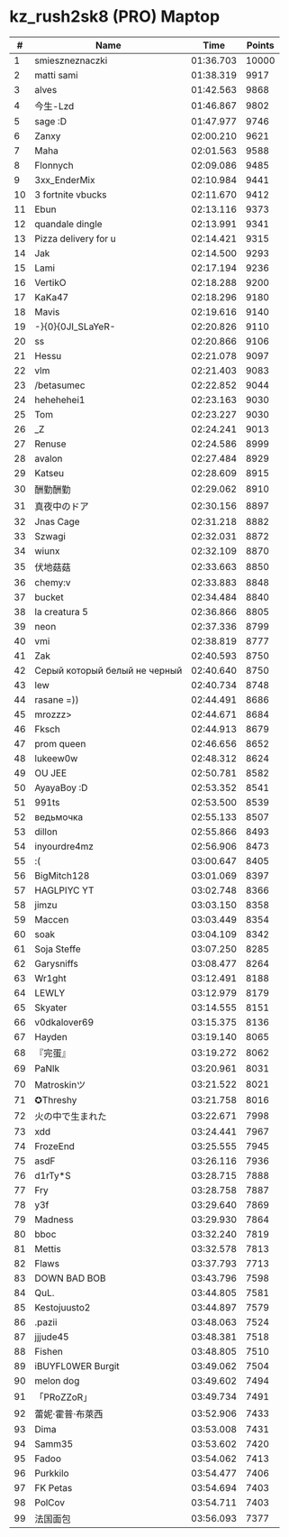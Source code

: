 # kz_rush2sk8 (PRO) Maptop

|  # | Name | Time | Points |
|-------------- | -------------- | -------------- | -------------- | 
| 1 | smieszneznaczki | 01:36.703 | 10000 | 
| 2 | matti sami | 01:38.319 | 9917 | 
| 3 | alves | 01:42.563 | 9868 | 
| 4 | 今生-Lzd | 01:46.867 | 9802 | 
| 5 | sage :D | 01:47.977 | 9746 | 
| 6 | Zanxy | 02:00.210 | 9621 | 
| 7 | Maha | 02:01.563 | 9588 | 
| 8 | Flonnych | 02:09.086 | 9485 | 
| 9 | 3xx_EnderMix | 02:10.984 | 9441 | 
| 10 | 3 fortnite vbucks | 02:11.670 | 9412 | 
| 11 | Ebun | 02:13.116 | 9373 | 
| 12 | quandale dingle | 02:13.991 | 9341 | 
| 13 | Pizza delivery for u | 02:14.421 | 9315 | 
| 14 | Jak | 02:14.500 | 9293 | 
| 15 | Lami | 02:17.194 | 9236 | 
| 16 | VertikO | 02:18.288 | 9200 | 
| 17 | KaKa47 | 02:18.296 | 9180 | 
| 18 | Mavis | 02:19.616 | 9140 | 
| 19 | -}{0}{0JI_SLaYeR- | 02:20.826 | 9110 | 
| 20 | ss | 02:20.866 | 9106 | 
| 21 | Hessu | 02:21.078 | 9097 | 
| 22 | vlm | 02:21.403 | 9083 | 
| 23 | /betasumec | 02:22.852 | 9044 | 
| 24 | hehehehei1 | 02:23.163 | 9030 | 
| 25 | Tom | 02:23.227 | 9030 | 
| 26 | _Z | 02:24.241 | 9013 | 
| 27 | Renuse | 02:24.586 | 8999 | 
| 28 | avalon | 02:27.484 | 8929 | 
| 29 | Katseu | 02:28.609 | 8915 | 
| 30 | 酬勤酬勤 | 02:29.062 | 8910 | 
| 31 | 真夜中のドア | 02:30.156 | 8897 | 
| 32 | Jnas Cage | 02:31.218 | 8882 | 
| 33 | Szwagi | 02:32.031 | 8872 | 
| 34 | wiunx | 02:32.109 | 8870 | 
| 35 | 伏地菇菇 | 02:33.663 | 8850 | 
| 36 | chemy:v | 02:33.883 | 8848 | 
| 37 | bucket | 02:34.484 | 8840 | 
| 38 | la creatura 5 | 02:36.866 | 8805 | 
| 39 | neon | 02:37.336 | 8799 | 
| 40 | vmi | 02:38.819 | 8777 | 
| 41 | Zak | 02:40.593 | 8750 | 
| 42 | Серый который белый не черный | 02:40.640 | 8750 | 
| 43 | lew | 02:40.734 | 8748 | 
| 44 | rasane =)) | 02:44.491 | 8686 | 
| 45 | mrozzz> | 02:44.671 | 8684 | 
| 46 | Fksch | 02:44.913 | 8679 | 
| 47 | prom queen | 02:46.656 | 8652 | 
| 48 | lukeew0w | 02:48.312 | 8624 | 
| 49 | OU JEE | 02:50.781 | 8582 | 
| 50 | AyayaBoy :D | 02:53.352 | 8541 | 
| 51 | 991ts | 02:53.500 | 8539 | 
| 52 | ведьмочка | 02:55.133 | 8507 | 
| 53 | dillon | 02:55.866 | 8493 | 
| 54 | inyourdre4mz | 02:56.906 | 8473 | 
| 55 | :( | 03:00.647 | 8405 | 
| 56 | BigMitch128 | 03:01.069 | 8397 | 
| 57 | HAGLPIYC YT | 03:02.748 | 8366 | 
| 58 | jimzu | 03:03.150 | 8358 | 
| 59 | Maccen | 03:03.449 | 8354 | 
| 60 | soak | 03:04.109 | 8342 | 
| 61 | Soja Steffe | 03:07.250 | 8285 | 
| 62 | Garysniffs | 03:08.477 | 8264 | 
| 63 | Wr1ght | 03:12.491 | 8188 | 
| 64 | LEWLY | 03:12.979 | 8179 | 
| 65 | Skyater | 03:14.555 | 8151 | 
| 66 | v0dkalover69 | 03:15.375 | 8136 | 
| 67 | Hayden | 03:19.140 | 8065 | 
| 68 | 『完蛋』 | 03:19.272 | 8062 | 
| 69 | PaNlk | 03:20.961 | 8031 | 
| 70 | Matroskinツ | 03:21.522 | 8021 | 
| 71 | ✪Threshy | 03:21.758 | 8016 | 
| 72 | 火の中で生まれた | 03:22.671 | 7998 | 
| 73 | xdd | 03:24.441 | 7967 | 
| 74 | FrozeEnd | 03:25.555 | 7945 | 
| 75 | asdF | 03:26.116 | 7936 | 
| 76 | d1rTy*S | 03:28.715 | 7888 | 
| 77 | Fry | 03:28.758 | 7887 | 
| 78 | y3f | 03:29.640 | 7869 | 
| 79 | Madness | 03:29.930 | 7864 | 
| 80 | bboc | 03:32.240 | 7819 | 
| 81 | Mettis | 03:32.578 | 7813 | 
| 82 | Flaws | 03:37.793 | 7713 | 
| 83 | DOWN BAD BOB | 03:43.796 | 7598 | 
| 84 | QuL. | 03:44.805 | 7581 | 
| 85 | Kestojuusto2 | 03:44.897 | 7579 | 
| 86 | .pazii | 03:48.063 | 7524 | 
| 87 | jjjude45 | 03:48.381 | 7518 | 
| 88 | Fishen | 03:48.805 | 7510 | 
| 89 | iBUYFL0WER Burgit | 03:49.062 | 7504 | 
| 90 | melon dog | 03:49.602 | 7494 | 
| 91 | 「PRoZZoR」 | 03:49.734 | 7491 | 
| 92 | 蕾妮·霍普·布萊西 | 03:52.906 | 7433 | 
| 93 | Dima | 03:53.008 | 7431 | 
| 94 | Samm35 | 03:53.602 | 7420 | 
| 95 | Fadoo | 03:54.062 | 7413 | 
| 96 | Purkkilo | 03:54.477 | 7406 | 
| 97 | FK Petas | 03:54.694 | 7403 | 
| 98 | PolCov | 03:54.711 | 7403 | 
| 99 | 法国面包 | 03:56.093 | 7377 | 

